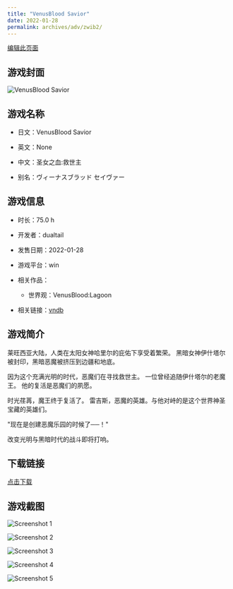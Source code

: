 ```yaml
---
title: "VenusBlood Savior"
date: 2022-01-28
permalink: archives/adv/zwib2/
---
```

[编辑此页面](https://github.com/ACG-3/ADV3-source/blob/main/source/_posts/VenusBlood%20Savior.md)

## 游戏封面

![VenusBlood Savior](https://pan.timero.xyz/d/onedrive/img_lib_001/VenusBlood%20Savior_cover.avif)


## 游戏名称

- 日文：VenusBlood Savior
- 英文：None
- 中文：圣女之血:救世主

- 别名：ヴィーナスブラッド セイヴァー


## 游戏信息

- 时长：75.0 h
- 开发者：dualtail
- 发售日期：2022-01-28
- 游戏平台：win
- 相关作品：
   - 世界观：VenusBlood:Lagoon

- 相关链接：[vndb](https://vndb.org/v31670)


## 游戏简介

莱旺西亚大陆，人类在太阳女神哈里尔的庇佑下享受着繁荣。  黑暗女神伊什塔尔被封印，黑暗恶魔被挤压到边疆和地底。

因为这个充满光明的时代，恶魔们在寻找救世主。
一位曾经追随伊什塔尔的老魔王。  他的复活是恶魔们的夙愿。

时光荏苒，魔王终于复活了。
雷吉斯，恶魔的英雄。与他对峙的是这个世界神圣宝藏的英雄们。

"现在是创建恶魔乐园的时候了──！"

改变光明与黑暗时代的战斗即将打响。


## 下载链接

[点击下载](https://pan.timero.xyz/onedrive/adv_lib_001/VenusBlood%20Savior)


## 游戏截图


![Screenshot 1](https://pan.timero.xyz/d/onedrive/img_lib_001/VenusBlood%20Savior_Screenshot_1.avif)

![Screenshot 2](https://pan.timero.xyz/d/onedrive/img_lib_001/VenusBlood%20Savior_Screenshot_2.avif)

![Screenshot 3](https://pan.timero.xyz/d/onedrive/img_lib_001/VenusBlood%20Savior_Screenshot_3.avif)

![Screenshot 4](https://pan.timero.xyz/d/onedrive/img_lib_001/VenusBlood%20Savior_Screenshot_4.avif)

![Screenshot 5](https://pan.timero.xyz/d/onedrive/img_lib_001/VenusBlood%20Savior_Screenshot_5.avif)

